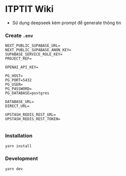 # ITPTIT Wiki

- Sử dụng deepseek kèm prompt để generate thông tin

### Create ``.env``
```aiignore
NEXT_PUBLIC_SUPABASE_URL=
NEXT_PUBLIC_SUPABASE_ANON_KEY=
SUPABASE_SERVICE_ROLE_KEY=
PROJECT_REF=

OPENAI_API_KEY=

PG_HOST=
PG_PORT=5432
PG_USER=
PG_PASSWORD=
PG_DATABASE=postgres

DATABASE_URL=
DIRECT_URL=

UPSTASH_REDIS_REST_URL=
UPSTASH_REDIS_REST_TOKEN=


```

### Installation
```bash
yarn install
```

### Development
```bash
yarn dev
```


